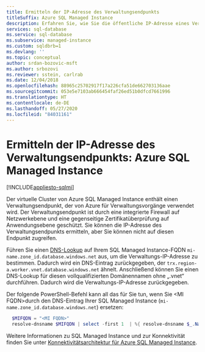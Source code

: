 ```yaml
---
title: Ermitteln der IP-Adresse des Verwaltungsendpunkts
titleSuffix: Azure SQL Managed Instance
description: Erfahren Sie, wie Sie die öffentliche IP-Adresse eines Verwaltungsendpunkts für Azure SQL Managed Instance abrufen und den integrierten Firewallschutz überprüfen.
services: sql-database
ms.service: sql-database
ms.subservice: managed-instance
ms.custom: sqldbrb=1
ms.devlang: ''
ms.topic: conceptual
author: srdan-bozovic-msft
ms.author: srbozovi
ms.reviewer: sstein, carlrab
ms.date: 12/04/2018
ms.openlocfilehash: 88965c25702917f17a226cfa51de662703136aae
ms.sourcegitcommit: 053e5e7103ab666454faf26ed51b0dfcd7661996
ms.translationtype: HT
ms.contentlocale: de-DE
ms.lasthandoff: 05/27/2020
ms.locfileid: "84031161"
---
```

# <a name="determine-the-management-endpoint-ip-address---azure-sql-managed-instance"></a>Ermitteln der IP-Adresse des Verwaltungsendpunkts: Azure SQL Managed Instance 
[!INCLUDE[appliesto-sqlmi](../includes/appliesto-sqlmi.md)]

Der virtuelle Cluster von Azure SQL Managed Instance enthält einen Verwaltungsendpunkt, der von Azure für Verwaltungsvorgänge verwendet wird. Der Verwaltungsendpunkt ist durch eine integrierte Firewall auf Netzwerkebene und eine gegenseitige Zertifikatüberprüfung auf Anwendungsebene geschützt. Sie können die IP-Adresse des Verwaltungsendpunkts ermitteln, aber Sie können nicht auf diesen Endpunkt zugreifen.

Führen Sie einen [DNS-Lookup](/windows-server/administration/windows-commands/nslookup) auf Ihrem SQL Managed Instance-FQDN `mi-name.zone_id.database.windows.net` aus, um die Verwaltungs-IP-Adresse zu bestimmen. Dadurch wird ein DNS-Eintrag zurückgegeben, der `trx.region-a.worker.vnet.database.windows.net` ähnelt. Anschließend können Sie einen DNS-Lookup für diesen vollqualifizierten Domänennamen ohne „.vnet“ durchführen. Dadurch wird die Verwaltungs-IP-Adresse zurückgegeben. 

Der folgende PowerShell-Befehl kann all das für Sie tun, wenn Sie \<MI FQDN\>durch den DNS-Eintrag Ihrer SQL Managed Instance (`mi-name.zone_id.database.windows.net`) ersetzen:
  
``` powershell
  $MIFQDN = "<MI FQDN>"
  resolve-dnsname $MIFQDN | select -first 1  | %{ resolve-dnsname $_.NameHost.Replace(".vnet","")}
```

Weitere Informationen zu SQL Managed Instance und zur Konnektivität finden Sie unter [Konnektivitätsarchitektur für Azure SQL Managed Instance](connectivity-architecture-overview.md).
